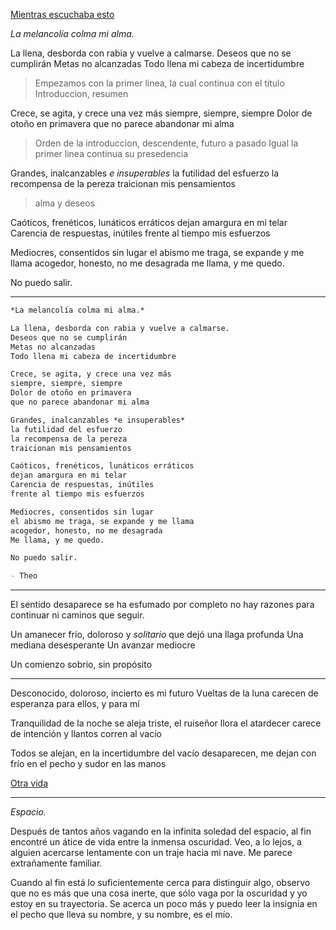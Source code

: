 [Mientras escuchaba esto](https://www.youtube.com/watch?v=raZ22iX5J18)

*La melancolía colma mi alma.*

La llena, desborda con rabia y vuelve a calmarse.
Deseos que no se cumplirán
Metas no alcanzadas
Todo llena mi cabeza de incertidumbre

> Empezamos con la primer linea, la cual continua con el titulo
> Introduccion, resumen

Crece, se agita, y crece una vez más
siempre, siempre, siempre
Dolor de otoño en primavera
que no parece abandonar mi alma

> Orden de la introduccion, descendente, futuro a pasado
> Igual la primer linea continua su presedencia

Grandes, inalcanzables *e insuperables*
la futilidad del esfuerzo
la recompensa de la pereza
traicionan mis pensamientos

> alma y deseos

Caóticos, frenéticos, lunáticos erráticos
dejan amargura en mi telar
Carencia de respuestas, inútiles
frente al tiempo mis esfuerzos

Mediocres, consentidos sin lugar
el abismo me traga, se expande y me llama
acogedor, honesto, no me desagrada
me llama, y me quedo.

No puedo salir.

---

```md
*La melancolía colma mi alma.*

La llena, desborda con rabia y vuelve a calmarse.
Deseos que no se cumplirán
Metas no alcanzadas
Todo llena mi cabeza de incertidumbre

Crece, se agita, y crece una vez más
siempre, siempre, siempre
Dolor de otoño en primavera
que no parece abandonar mi alma

Grandes, inalcanzables *e insuperables*
la futilidad del esfuerzo
la recompensa de la pereza
traicionan mis pensamientos

Caóticos, frenéticos, lunáticos erráticos
dejan amargura en mi telar
Carencia de respuestas, inútiles
frente al tiempo mis esfuerzos

Mediocres, consentidos sin lugar
el abismo me traga, se expande y me llama
acogedor, honesto, no me desagrada
Me llama, y me quedo.

No puedo salir.

- Theo
```

---


El sentido desaparece
se ha esfumado por completo
no hay razones para continuar
ni caminos que seguir.




Un amanecer frío, doloroso y $%/&$$%%&$ *solitario*
que dejó una llaga profunda
Una mediana desesperante
Un avanzar mediocre

Un comienzo sobrio, sin propósito





---

Desconocido, doloroso, incierto es mi futuro
Vueltas de la luna
carecen de esperanza
para ellos, y para mí

Tranquilidad de la noche se aleja
triste, el ruiseñor llora
el atardecer carece de intención
y llantos corren al vacío

Todos se alejan,
en la incertidumbre del vacío
desaparecen, me dejan
con frío en el pecho
y sudor en las manos


[Otra vida](https://www.youtube.com/watch?v=c56L25d49-A&feature=youtu.be)


---

*Espacio.*

Después de tantos años vagando en la infinita soledad del espacio, al fin encontré un átice de vida entre la inmensa oscuridad. Veo, a lo lejos, a alguien acercarse lentamente con un traje hacia mi nave. Me parece extrañamente familiar.

Cuando al fin está lo suficientemente cerca para distinguir algo, observo que no es más que una cosa inerte, que sólo vaga por la oscuridad y yo estoy en su trayectoria. Se acerca un poco más y puedo leer la insignia en el pecho que lleva su nombre, y su nombre, es el mío.
